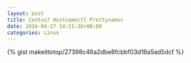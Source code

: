 ```yaml
---
layout: post                                                                                                              
title: Centos7 Hostnamectl Prettynames                                                                                                                       
date: 2016-04-27 14:21:38+00:00                                                                                                                        
categories: Linux                                                                                                                
---                                                                                                                              
```


{% gist makeittotop/27398c46a2dbe8fcbbf03d18a5ad5dcf %}                                                                                                           


